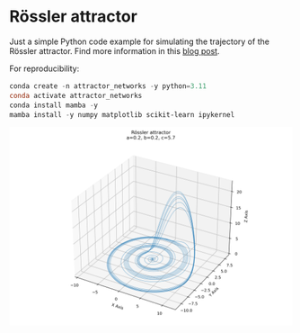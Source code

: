 # Rössler attractor 

Just a simple Python code example for simulating the trajectory of the Rössler attractor. Find more information in this [blog post](https://www.fabriziomusacchio.com/blog/2024-03-10-roessler_attractor/).

For reproducibility:

```powershell
conda create -n attractor_networks -y python=3.11
conda activate attractor_networks
conda install mamba -y
mamba install -y numpy matplotlib scikit-learn ipykernel
```

![img](roessler_attractor.png)
